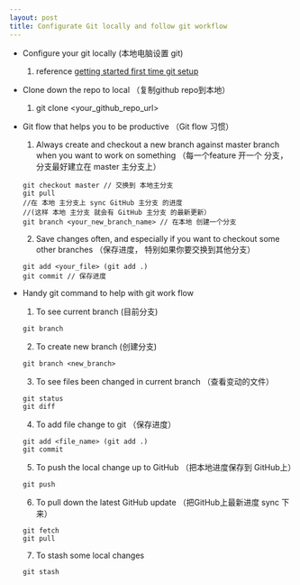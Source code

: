 ```yaml
---
layout: post
title: Configurate Git locally and follow git workflow
---
```


* Configure your git locally (本地电脑设置 git)
  1. reference [getting started first time git setup](https://git-scm.com/book/en/v2/Getting-Started-First-Time-Git-Setup)

* Clone down the repo to local （复制github repo到本地）
  1. git clone <your_github_repo_url>

* Git flow that helps you to be productive （Git flow 习惯）
  1. Always create and checkout a new branch against master branch when you want to work on something （每一个feature 开一个 分支， 分支最好建立在 master 主分支上）
  ```
  git checkout master // 交换到 本地主分支
  git pull 
  //在 本地 主分支上 sync GitHub 主分支 的进度
  //(这样 本地 主分支 就会有 GitHub 主分支 的最新更新）
  git branch <your_new_branch_name> // 在本地 创建一个分支
  ```
  2. Save changes often, and especially if you want to checkout some other branches （保存进度， 特别如果你要交换到其他分支）
  ```
  git add <your_file> (git add .) 
  git commit // 保存进度
  ```

* Handy git command to help with git work flow
  1. To see current branch (目前分支)
  ```
  git branch
  ```
  2. To create new branch (创建分支)
  ```
  git branch <new_branch>
  ```
  3. To see files been changed in current branch （查看变动的文件）
  ```
  git status
  git diff
  ```
  4. To add file change to git （保存进度）
  ```
  git add <file_name> (git add .)
  git commit
  ```
  5. To push the local change up to GitHub （把本地进度保存到 GitHub上）
  ```
  git push
  ```
  6. To pull down the latest GitHub update （把GitHub上最新进度 sync 下来）
  ```
  git fetch
  git pull
  ```
  7. To stash some local changes
  ```
  git stash
  ```
